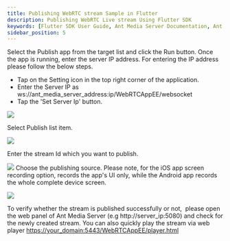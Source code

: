```yaml
---
title: Publishing WebRTC stream Sample in Flutter
description: Publishing WebRTC Live stream Using Flutter SDK 
keywords: [Flutter SDK User Guide, Ant Media Server Documentation, Ant Media Server Tutorials]
sidebar_position: 5
---
```


Select the Publish app from the target list and click the Run button. Once the app is running, enter the server IP address. For entering the IP address please follow the below steps.

*   Tap on the Setting icon in the top right corner of the application.
*   Enter the Server IP as ws://ant\_media\_server\_address:ip/WebRTCAppEE/websocket
*   Tap the 'Set Server Ip' button.

![](@site/static/img/IMG_F1372DF3182B-1(2).jpeg)

Select Publish list item.

![](@site/static/img/image-1654687508699.png)  

Enter the stream Id which you want to publish.

![](@site/static/img/image-1654687625473.png) Choose the publishing source. Please note, for the iOS app screen recording option, records the app's UI only, while the Android app records the whole complete device screen.

![](@site/static/img/image-1654687706637.png)

To verify whether the stream is published successfully or not,  please open the web panel of Ant Media Server (e.g http://server\_ip:5080) and check for the newly created stream. You can also quickly play the stream via web player [https://your\_domain:5443/WebRTCAppEE/player.html](https://your_domain:5443/WebRTCAppEE/player.html )
